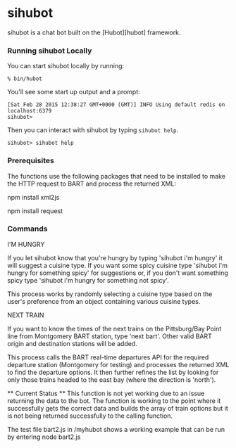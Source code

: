 # sihubot

sihubot is a chat bot built on the [Hubot][hubot] framework.

### Running sihubot Locally

You can start sihubot locally by running:

    % bin/hubot

You'll see some start up output and a prompt:

    [Sat Feb 28 2015 12:38:27 GMT+0000 (GMT)] INFO Using default redis on localhost:6379
    sihubot>

Then you can interact with sihubot by typing `sihubot help`.

    sihubot> sihubot help

### Prerequisites

The functions use the following packages that need to be installed to make the HTTP request to BART and process the returned XML:

npm install xml2js

npm install request

### Commands

I'M HUNGRY

If you let sihubot know that you're hungry by typing 'sihubot i'm hungry' it will suggest a cuisine type. If you want some spicy cuisine type 'sihubot i'm hungry for something spicy' for suggestions or, if you don't want something spicy type 'sihubot i'm hungry for something not spicy'.

This process works by randomly selecting a cuisine type based on the user's preference from an object containing various cuisine types.

NEXT TRAIN

If you want to know the times of the next trains on the Pittsburg/Bay Point line from Montgomery BART station, type 'next bart'. Other valid BART origin and destination stations will be added.

This process calls the BART real-time departures API for the required departure station (Montgomery for testing) and processes the returned XML to find the departure options. It then further refines the list by looking for only those trains headed to the east bay (where the direction is 'north').


** Current Status **
This function is not yet working due to an issue returning the data to the bot. The function is working to the point where it successfully gets the correct data and builds the array of train options but it is not being returned successfully to the calling function.

The test file bart2.js in /myhubot shows a working example that can be run by entering node bart2.js
